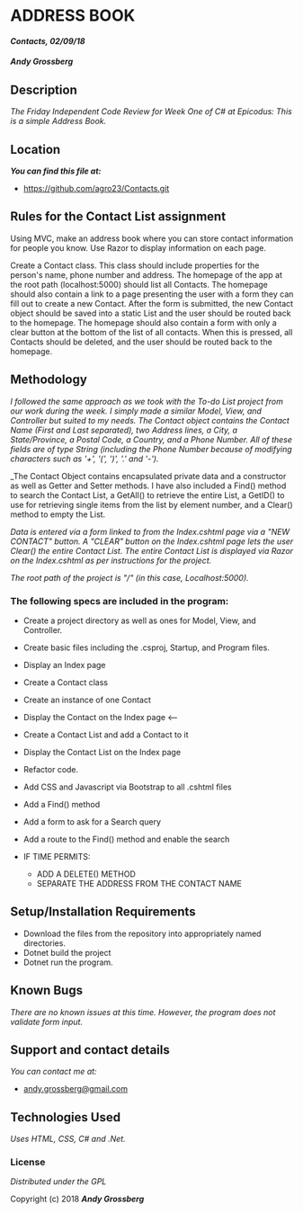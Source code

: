 # ADDRESS BOOK

#### _Contacts, 02/09/18_

#### _**Andy Grossberg**_

## Description

_The Friday Independent Code Review for Week One of C# at Epicodus:_
_This is a simple Address Book._

## Location

**_You can find this file at:_**
* https://github.com/agro23/Contacts.git

## Rules for the Contact List assignment

Using MVC, make an address book where you can store contact information for people you know. Use Razor to display information on each page.

Create a Contact class. This class should include properties for the person's name, phone number and address.
The homepage of the app at the root path (localhost:5000) should list all Contacts.
The homepage should also contain a link to a page presenting the user with a form they can fill out to create a new Contact. After the form is submitted, the new Contact object should be saved into a static List and the user should be routed back to the homepage.
The homepage should also contain a form with only a clear button at the bottom of the list of all contacts. When this is pressed, all Contacts should be deleted, and the user should be routed back to the homepage.

## Methodology

_I followed the same approach as we took with the To-do List project from our work during the week. I simply made a similar Model, View, and Controller but suited to my needs. The Contact object contains the Contact Name (First and Last separated), two Address lines, a City, a State/Province, a Postal Code, a Country, and a Phone Number. All of these fields are of type String (including the Phone Number because of modifying characters such as '+', '(', ')', '.' and '-')._

_The Contact Object contains encapsulated private data and a constructor as well as Getter and Setter methods. I have also included a Find() method to search the Contact List, a GetAll() to retrieve the entire List, a GetID() to use for retrieving single items from the list by element number, and a Clear() method to empty the List.      

_Data is entered via a form linked to from the Index.cshtml page via a "NEW CONTACT" button. A "CLEAR" button on the Index.cshtml page lets the user Clear() the entire Contact List. The entire Contact List is displayed via Razor on the Index.cshtml as per instructions for the project._

_The root path of the project is "/" (in this case, Localhost:5000)._

### The following specs are included in the program:

* Create a project directory as well as ones for Model, View, and Controller.

* Create basic files including the .csproj, Startup, and Program files.

* Display an Index page

* Create a Contact class

* Create an instance of one Contact

* Display the Contact on the Index page <--

* Create a Contact List and add a Contact to it

* Display the Contact List on the Index page



* Refactor code.

* Add CSS and Javascript via Bootstrap to all .cshtml files

* Add a Find() method

* Add a form to ask for a Search query

* Add a route to the Find() method and enable the search

* IF TIME PERMITS:
  - ADD A DELETE() METHOD
  - SEPARATE THE ADDRESS FROM THE CONTACT NAME

## Setup/Installation Requirements

* Download the files from the repository into appropriately named directories.
* Dotnet build the project
* Dotnet run the program.

## Known Bugs

_There are no known issues at this time. However, the program does not validate form input._

## Support and contact details

_You can contact me at:_

* andy.grossberg@gmail.com

## Technologies Used

_Uses HTML, CSS, C# and .Net._

### License

*Distributed under the GPL*

Copyright (c) 2018 **_Andy Grossberg_**
